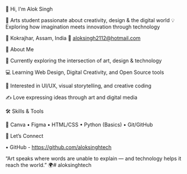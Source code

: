 🌟 Hi, I'm Alok Singh

🎨 Arts student passionate about creativity, design & the digital world
💡 Exploring how imagination meets innovation through technology

📍 Kokrajhar, Assam, India
📧 aloksingh2112@hotmail.com

🌈 About Me

🌱 Currently exploring the intersection of art, design & technology

💻 Learning Web Design, Digital Creativity, and Open Source tools

🎯 Interested in UI/UX, visual storytelling, and creative coding

✍️ Love expressing ideas through art and digital media

🛠️ Skills & Tools

🎨 Canva • Figma • HTML/CSS • Python (Basics) • Git/GitHub

💬 Let’s Connect

 • GitHub -    https://github.com/aloksinghtech

“Art speaks where words are unable to explain — and technology helps it reach the world.” 🌍# aloksinghtech
